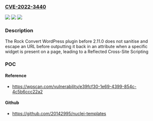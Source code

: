 ### [CVE-2022-3440](https://cve.mitre.org/cgi-bin/cvename.cgi?name=CVE-2022-3440)
![](https://img.shields.io/static/v1?label=Product&message=Rock%20Convert&color=blue)
![](https://img.shields.io/static/v1?label=Version&message=2.11.0%3C%202.11.0%20&color=brighgreen)
![](https://img.shields.io/static/v1?label=Vulnerability&message=CWE-79%20Cross-Site%20Scripting%20(XSS)&color=brighgreen)

### Description

The Rock Convert WordPress plugin before 2.11.0 does not sanitise and escape an URL before outputting it back in an attribute when a specific widget is present on a page, leading to a Reflected Cross-Site Scripting

### POC

#### Reference
- https://wpscan.com/vulnerability/e39fcf30-1e69-4399-854c-4c5b6ccc22a2

#### Github
- https://github.com/20142995/nuclei-templates

